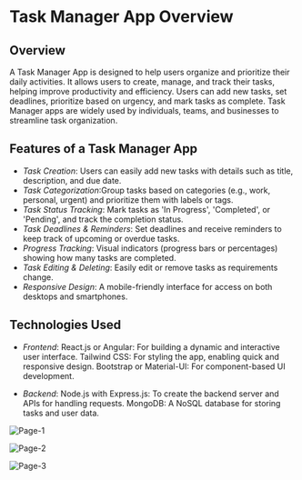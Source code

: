 # Task Manager App Overview

## Overview

A Task Manager App is designed to help users organize and prioritize their daily activities. It allows users to create, manage, and track their tasks, helping improve productivity and efficiency. Users can add new tasks, set deadlines, prioritize based on urgency, and mark tasks as complete. Task Manager apps are widely used by individuals, teams, and businesses to streamline task organization.

## Features of a Task Manager App

- *Task Creation*: Users can easily add new tasks with details such as title, description, and due date.
- *Task Categorization*:Group tasks based on categories (e.g., work, personal, urgent) and prioritize them with labels or tags.
- *Task Status Tracking*: Mark tasks as 'In Progress', 'Completed', or 'Pending', and track the completion status.
- *Task Deadlines & Reminders*: Set deadlines and receive reminders to keep track of upcoming or overdue tasks.
- *Progress Tracking*: Visual indicators (progress bars or percentages) showing how many tasks are completed.
- *Task Editing & Deleting*: Easily edit or remove tasks as requirements change.
- *Responsive Design*: A mobile-friendly interface for access on both desktops and smartphones.
  
## Technologies Used

 - *Frontend*:
React.js or Angular: For building a dynamic and interactive user interface.
Tailwind CSS: For styling the app, enabling quick and responsive design.
Bootstrap or Material-UI: For component-based UI development.

- *Backend*:
Node.js with Express.js: To create the backend server and APIs for handling requests.
MongoDB: A NoSQL database for storing tasks and user data.

![Page-1](https://github.com/user-attachments/assets/b1a785e6-9129-43a0-ad08-03de03f87507)

![Page-2](https://github.com/user-attachments/assets/1ce6f85d-9b61-48f4-9a5c-226417a372d0)

![Page-3](https://github.com/user-attachments/assets/dcb5ad1b-42ea-4467-8777-f3aacb1517ce)

